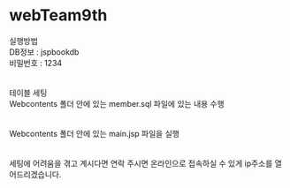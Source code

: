 # webTeam9th

실행방법<br>
DB정보 : jspbookdb<br>
비밀번호 : 1234<br>
<br>
<br>
테이블 세팅<br>
Webcontents 폴더 안에 있는 member.sql 파일에 있는 내용 수행<br>
<br>
<br>
Webcontents 폴더 안에 있는 main.jsp 파일을 실행<br>
<br>
<br>
세팅에 어려움을 겪고 계시다면 연락 주시면 온라인으로 접속하실 수 있게 ip주소를 열어드리겠습니다.<br>
